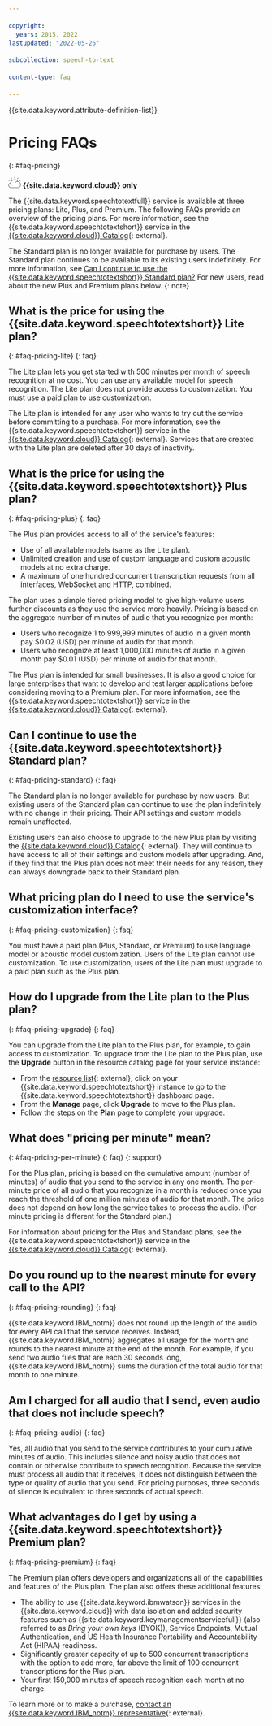 ```yaml
---

copyright:
  years: 2015, 2022
lastupdated: "2022-05-26"

subcollection: speech-to-text

content-type: faq

---
```


{{site.data.keyword.attribute-definition-list}}

# Pricing FAQs
{: #faq-pricing}

![IBM Cloud only](images/ibm-cloud.png) **{{site.data.keyword.cloud}} only**

The {{site.data.keyword.speechtotextfull}} service is available at three pricing plans: Lite, Plus, and Premium. The following FAQs provide an overview of the pricing plans. For more information, see the {{site.data.keyword.speechtotextshort}} service in the [{{site.data.keyword.cloud}} Catalog](https://{DomainName}/catalog/speech-to-text){: external}.

The Standard plan is no longer available for purchase by users. The Standard plan continues to be available to its existing users indefinitely. For more information, see [Can I continue to use the {{site.data.keyword.speechtotextshort}} Standard plan?](#faq-pricing-standard) For new users, read about the new Plus and Premium plans below.
{: note}

## What is the price for using the {{site.data.keyword.speechtotextshort}} Lite plan?
{: #faq-pricing-lite}
{: faq}

The Lite plan lets you get started with 500 minutes per month of speech recognition at no cost. You can use any available model for speech recognition. The Lite plan does not provide access to customization. You must use a paid plan to use customization.

The Lite plan is intended for any user who wants to try out the service before committing to a purchase. For more information, see the {{site.data.keyword.speechtotextshort}} service in the [{{site.data.keyword.cloud}} Catalog](https://{DomainName}/catalog/speech-to-text){: external}.
Services that are created with the Lite plan are deleted after 30 days of inactivity.

## What is the price for using the {{site.data.keyword.speechtotextshort}} Plus plan?
{: #faq-pricing-plus}
{: faq}

The Plus plan provides access to all of the service's features:

-   Use of all available models (same as the Lite plan).
-   Unlimited creation and use of custom language and custom acoustic models at no extra charge.
-   A maximum of one hundred concurrent transcription requests from all interfaces, WebSocket and HTTP, combined.

The plan uses a simple tiered pricing model to give high-volume users further discounts as they use the service more heavily. Pricing is based on the aggregate number of minutes of audio that you recognize per month:

-   Users who recognize 1 to 999,999 minutes of audio in a given month pay $0.02 (USD) per minute of audio for that month.
-   Users who recognize at least 1,000,000 minutes of audio in a given month pay $0.01 (USD) per minute of audio for that month.

The Plus plan is intended for small businesses. It is also a good choice for large enterprises that want to develop and test larger applications before considering moving to a Premium plan. For more information, see the {{site.data.keyword.speechtotextshort}} service in the [{{site.data.keyword.cloud}} Catalog](https://{DomainName}/catalog/speech-to-text){: external}.

## Can I continue to use the {{site.data.keyword.speechtotextshort}} Standard plan?
{: #faq-pricing-standard}
{: faq}

The Standard plan is no longer available for purchase by new users. But existing users of the Standard plan can continue to use the plan indefinitely with no change in their pricing. Their API settings and custom models remain unaffected.

Existing users can also choose to upgrade to the new Plus plan by visiting the [{{site.data.keyword.cloud}} Catalog](https://{DomainName}/catalog/speech-to-text){: external}. They will continue to have access to all of their settings and custom models after upgrading. And, if they find that the Plus plan does not meet their needs for any reason, they can always downgrade back to their Standard plan.

## What pricing plan do I need to use the service's customization interface?
{: #faq-pricing-customization}
{: faq}

You must have a paid plan (Plus, Standard, or Premium) to use language model or acoustic model customization. Users of the Lite plan cannot use customization. To use customization, users of the Lite plan must upgrade to a paid plan such as the Plus plan.

## How do I upgrade from the Lite plan to the Plus plan?
{: #faq-pricing-upgrade}
{: faq}

You can upgrade from the Lite plan to the Plus plan, for example, to gain access to customization. To upgrade from the Lite plan to the Plus plan, use the **Upgrade** button in the resource catalog page for your service instance:

-   From the [resource list](https://cloud.ibm.com/resources){: external}, click on your {{site.data.keyword.speechtotextshort}} instance to go to the {{site.data.keyword.speechtotextshort}} dashboard page.
-   From the **Manage** page, click **Upgrade** to move to the Plus plan.
-   Follow the steps on the **Plan** page to complete your upgrade.

## What does "pricing per minute" mean?
{: #faq-pricing-per-minute}
{: faq}
{: support}

For the Plus plan, pricing is based on the cumulative amount (number of minutes) of audio that you send to the service in any one month. The per-minute price of all audio that you recognize in a month is reduced once you reach the threshold of one million minutes of audio for that month. The price does not depend on how long the service takes to process the audio. (Per-minute pricing is different for the Standard plan.)

For information about pricing for the Plus and Standard plans, see the {{site.data.keyword.speechtotextshort}} service in the [{{site.data.keyword.cloud}} Catalog](https://{DomainName}/catalog/speech-to-text){: external}.

## Do you round up to the nearest minute for every call to the API?
{: #faq-pricing-rounding}
{: faq}

{{site.data.keyword.IBM_notm}} does not round up the length of the audio for every API call that the service receives. Instead, {{site.data.keyword.IBM_notm}} aggregates all usage for the month and rounds to the nearest minute at the end of the month. For example, if you send two audio files that are each 30 seconds long, {{site.data.keyword.IBM_notm}} sums the duration of the total audio for that month to one minute.

## Am I charged for all audio that I send, even audio that does not include speech?
{: #faq-pricing-audio}
{: faq}

Yes, all audio that you send to the service contributes to your cumulative minutes of audio. This includes silence and noisy audio that does not contain or otherwise contribute to speech recognition. Because the service must process all audio that it receives, it does not distinguish between the type or quality of audio that you send. For pricing purposes, three seconds of silence is equivalent to three seconds of actual speech.

## What advantages do I get by using a {{site.data.keyword.speechtotextshort}} Premium plan?
{: #faq-pricing-premium}
{: faq}

The Premium plan offers developers and organizations all of the capabilities and features of the Plus plan. The plan also offers these additional features:

-   The ability to use {{site.data.keyword.ibmwatson}} services in the {{site.data.keyword.cloud}} with data isolation and added security features such as {{site.data.keyword.keymanagementservicefull}} (also referred to as *Bring your own keys* (BYOK)), Service Endpoints, Mutual Authentication, and US Health Insurance Portability and Accountability Act (HIPAA) readiness.
-   Significantly greater capacity of up to 500 concurrent transcriptions with the option to add more, far above the limit of 100 concurrent transcriptions for the Plus plan.
-   Your first 150,000 minutes of speech recognition each month at no charge.

To learn more or to make a purchase, [contact an {{site.data.keyword.IBM_notm}} representative](https://ibm.biz/contact-wdc-premium){: external}.
